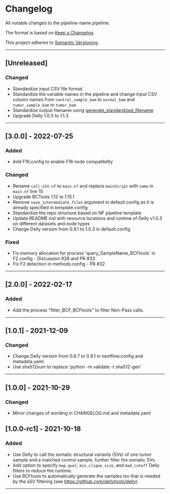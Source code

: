 # Changelog
All notable changes to the pipeline-name pipeline.

The format is based on [Keep a Changelog](https://keepachangelog.com/en/1.0.0/).

This project adheres to [Semantic Versioning](https://semver.org/spec/v2.0.0.html).

---

## [Unreleased]
### Changed
- Standardize input CSV file format
- Standardize the variable names in the pipeline and change input CSV column names from `control_sample_bam` to `normal_bam` and `tumor_sample_bam` to `tumor_bam`
- Standardize output filename using [generate_standardized_filename](https://github.com/uclahs-cds/pipeline-Nextflow-module/tree/main/modules/common/generate_standardized_filename)
- Upgrade Delly 1.0.3 to 1.1.3

---

## [3.0.0] - 2022-07-25
### Added
- Add F16.config to enable F16 node compatibility
### Changed
- Rename `call-sSV.nf` to `main.nf` and replace `mainScript` with `name` in `main.nf` line 15
- Upgrade BCTools 1.12 to 1.15.1
- Remove `save_intermediate_files` argument in default.config as it is already specified in template.config
- Standardize the repo structure based on NF pipeline template
- Update README.md with resource locations and runtime of Delly v1.0.3 on different datasets and node types
- Change Delly version from 0.9.1 to 1.0.3 in default.config
### Fixed
- Fix memory allocation for process 'query_SampleName_BCFtools' in F2.config - Discussion #28 and PR #33
- Fix F2 detection in methods.config - PR #32

---

## [2.0.0] - 2022-02-17
### Added
- Add the process "filter_BCF_BCFtools" to filter Non-Pass calls.

---

## [1.0.1] - 2021-12-09
### Changed
- Change Delly version from 0.8.7 to 0.9.1 in nextflow.config and metadata.yaml
- Use sha512sum to replace 'python -m validate -t sha512-gen'

---

## [1.0.0] - 2021-10-29
### Changed
- Minor changes of wording in CHANGELOG.md and metadata.yaml

## [1.0.0-rc1] - 2021-10-18
### Added
- Use Delly to call the somatic structural variants (SVs) of one tumor sample and a matched control sample, further filter the somatic SVs.
- Add option to specify `map_qual`, `min_clique_size`, and `mad_cutoff` Delly filters to reduce the runtime.
- Use BCFtools to automatically generate the samples.tsv that is needed by the sSV filtering (see https://github.com/dellytools/delly).

---
